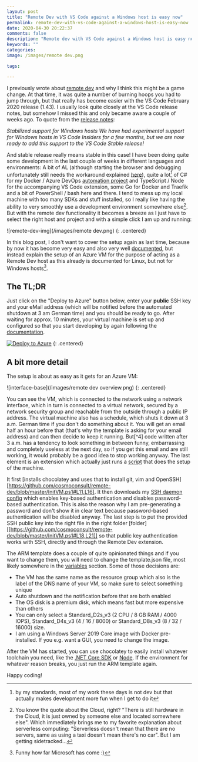 ```yaml
---
layout: post
title: "Remote Dev with VS Code against a Windows host is easy now"
permalink: remote-dev-with-vs-code-against-a-windows-host-is-easy-now
date: 2020-04-30 20:22:37
comments: false
description: "Remote dev with VS Code against a Windows host is easy now"
keywords: ""
categories:
image: /images/remote dev.png

tags:

---
```


I previously wrote about [remote dev][remote-dev] and why I think this might be a game change. At that time, it was quite a number of burning hoops you had to jump through, but that really has become easier with the VS Code February 2020 release (1.43). I usually look quite closely at the VS Code release notes, but somehow I missed this and only became aware a couple of weeks ago. To quote from the [release notes][release-notes]: 

*Stabilized support for Windows hosts
We have had experimental support for Windows hosts in VS Code Insiders for a few months, but we are now ready to add this support to the VS Code Stable release!*

And stable release really means stable in this case! I have been doing quite some development in the last couple of weeks in different languages and environments: A bit of AL (although starting the browser and debugging unfortunately still needs the workaround explained [here][workaround]), quite a lot[^1] of C# for my Docker / Azure DevOps [automation project][automation] and TypeScript / Node for the accompanying VS Code extension, some Go for Docker and Traefik and a bit of PowerShell / bash here and there. I tend to mess up my local machine with too many SDKs and stuff installed, so I really like having the ability to very smoothly use a development environment somewhere else[^2]. But with the remote dev functionality it becomes a breeze as I just have to select the right host and project and with a simple click I am up and running:

![remote-dev-img](/images/remote dev.png)
{: .centered}

In this blog post, I don't want to cover the setup again as last time, because by now it has become very easy and also very well [documented][documented], but instead explain the setup of an Azure VM for the purpose of acting as a Remote Dev host as this already is documented for Linux, but not for Windows hosts[^3].

## The TL;DR
Just click on the "Deploy to Azure" button below, enter your **public** SSH key and your eMail address (which will be notified before the automated shutdown at 3 am German time) and you should be ready to go. After waiting for approx. 10 minutes, your virtual machine is set up and configured so that you start developing by again following the [documentation][documentation].

[![Deploy to Azure](https://aka.ms/deploytoazurebutton)](https://portal.azure.com/#create/Microsoft.Template/uri/https%3A%2F%2Fraw.githubusercontent.com%2Fcosmoconsult%2Fremote-dev%2Fmaster%2Ftemplate.json)
{: .centered}

## A bit more detail
The setup is about as easy as it gets for an Azure VM:

![interface-base](/images/remote dev overview.png)
{: .centered}

You can see the VM, which is connected to the network using a network interface, which in turn is connected to a virtual network, secured by a network security group and reachable from the outside through a public IP address. The virtual machine also has a schedule, which shuts it down at 3 a.m. German time if you don't do something about it. You will get an email half an hour before that (that's why the template is asking for your email address) and can then decide to keep it running. But[^4] code written after 3 a.m. has a tendency to look something in between funny, embarrassing and completely useless at the next day, so if you get this email and are still working, it would probably be a good idea to stop working anyway. The last element is an extension which actually just runs a [script][script] that does the setup of the machine.

It first [installs chocolatey and uses that to install git, vim and OpenSSH][https://github.com/cosmoconsult/remote-dev/blob/master/InitVM.ps1#L11,L16]. It then downloads my [SSH daemon config][ssh] which enables key-based authentication and disables password-based authentication. This is also the reason why I am pre-generating a password and don't show it in clear text because password-based authentication will be disabled anyway. The last step is to put the provided SSH public key into the right file in the right folder [folder][[https://github.com/cosmoconsult/remote-dev/blob/master/InitVM.ps1#L18,L21]] so that public key authentication works with SSH, directly and through the Remote Dev extension. 

The ARM template does a couple of quite opinionated things and if you want to change them, you will need to change the template.json file, most likely somewhere in the [variables][variables] section. Some of those decisions are:

- The VM has the same name as the resource group which also is the label of the DNS name of your VM, so make sure to select something unique
- Auto shutdown and the notification before that are both enabled
- The OS disk is a premium disk, which means fast but more expensive than others
- You can only select a Standard_D2s_v3 (2 CPU / 8 GB RAM / 4000 IOPS), Standard_D4s_v3 (4 / 16 / 8000) or Standard_D8s_v3 (8 / 32 / 16000) size.
- I am using a Windows Server 2019 Core image with Docker pre-installed. If you e.g. want a GUI, you need to change the image.

After the VM has started, you can use chocolatey to easily install whatever toolchain you need, like the [.NET Core SDK][dotnetcore-sdk] or [Node][node]. If the environment for whatever reason breaks, you just run the ARM template again.

Happy coding!

[remote-dev]: https://tobiasfenster.io/remote-development-for-bc-with-vs-code
[release-notes]: https://github.com/microsoft/vscode-docs/blob/master/remote-release-notes/v1_43.md#ssh
[workaround]: https://tobiasfenster.io/debugging-with-remote-development
[automation]: https://twitter.com/tobiasfenster/status/1249094247535558657
[documented]: https://code.visualstudio.com/docs/remote/ssh
[documentation]: https://code.visualstudio.com/docs/remote/ssh#_connect-to-a-remote-host
[script]: https://github.com/cosmoconsult/remote-dev/blob/master/InitVM.ps1
[choco]: https://github.com/cosmoconsult/remote-dev/blob/3d48c06237a9f07aa609f35eb804115410addcda/master/InitVM.ps1#L11,L16
[ssh]: https://github.com/cosmoconsult/remote-dev/blob/master/sshd_config
[variables]: https://github.com/cosmoconsult/remote-dev/blob/master/InitVM.ps1#L38,L81
[dotnetcore-sdk]: https://chocolatey.org/packages/dotnetcore-sdk
[node]: https://chocolatey.org/packages/nodejs-lts


[^1]: by my standards, most of my work these days is not dev but that actually makes development more fun when I get to do it
[^2]: You know the quote about the Cloud, right? "There is still hardware in the Cloud, it is just owned by someone else and located somewhere else". Which immediately brings me to my favorite explanation about serverless computing: "Serverless doesn't mean that there are no servers, same as using a taxi doesn't mean there's no car". But I am getting sidetracked...
[^3]: Funny how far Microsoft has come :)